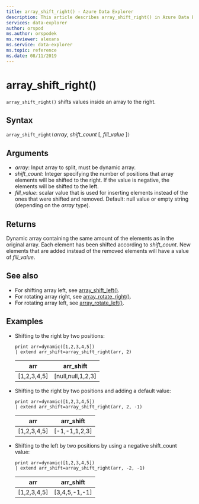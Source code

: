 ```yaml
---
title: array_shift_right() - Azure Data Explorer
description: This article describes array_shift_right() in Azure Data Explorer.
services: data-explorer
author: orspod
ms.author: orspodek
ms.reviewer: alexans
ms.service: data-explorer
ms.topic: reference
ms.date: 08/11/2019
---
```

# array_shift_right()

`array_shift_right()` shifts values inside an array to the right.

## Syntax

`array_shift_right(`*array*, *shift_count* [, *fill_value* ]`)`

## Arguments

* *array*: Input array to split, must be dynamic array.
* *shift_count*: Integer specifying the number of positions that array elements will be shifted to the right. If the value is negative, the elements will be shifted to the left.
* *fill_value*: scalar value that is used for inserting elements instead of the ones that were shifted and removed. Default: null value or empty string (depending on the *array* type).

## Returns

Dynamic array containing the same amount of the elements as in the original array. Each element has been shifted according to *shift_count*. New elements that are added instead of the removed elements will have a value of *fill_value*.

## See also

* For shifting array left, see [array_shift_left()](array_shift_leftfunction.md).
* For rotating array right, see [array_rotate_right()](array_rotate_rightfunction.md).
* For rotating array left, see [array_rotate_left()](array_rotate_leftfunction.md).

## Examples

* Shifting to the right by two positions:

    <!-- csl: https://help.kusto.windows.net:443/Samples -->
    ```kusto
    print arr=dynamic([1,2,3,4,5]) 
    | extend arr_shift=array_shift_right(arr, 2)
    ```
    
    |arr|arr_shift|
    |---|---|
    |[1,2,3,4,5]|[null,null,1,2,3]|

* Shifting to the right by two positions and adding a default value:

    <!-- csl: https://help.kusto.windows.net:443/Samples -->
    ```kusto
    print arr=dynamic([1,2,3,4,5]) 
    | extend arr_shift=array_shift_right(arr, 2, -1)
    ```
    
    |arr|arr_shift|
    |---|---|
    |[1,2,3,4,5]|[-1,-1,1,2,3]|

* Shifting to the left by two positions by using a negative shift_count value:

    <!-- csl: https://help.kusto.windows.net:443/Samples -->
    ```kusto
    print arr=dynamic([1,2,3,4,5]) 
    | extend arr_shift=array_shift_right(arr, -2, -1)
    ```
    
    |arr|arr_shift|
    |---|---|
    |[1,2,3,4,5]|[3,4,5,-1,-1]|
    